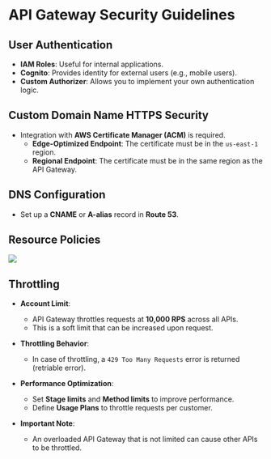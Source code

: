 # API Gateway Security Guidelines

## User Authentication

- **IAM Roles**: Useful for internal applications.
- **Cognito**: Provides identity for external users (e.g., mobile users).
- **Custom Authorizer**: Allows you to implement your own authentication logic.

## Custom Domain Name HTTPS Security

- Integration with **AWS Certificate Manager (ACM)** is required.
  - **Edge-Optimized Endpoint**: The certificate must be in the `us-east-1` region.
  - **Regional Endpoint**: The certificate must be in the same region as the API Gateway.

## DNS Configuration

- Set up a **CNAME** or **A-alias** record in **Route 53**.

## Resource Policies

![](/home/lewis/LinuxWorkspaces/Personal/collect-knowledge/assets/2025-04-15-22-23-47.png)

## Throttling

- **Account Limit**:

  - API Gateway throttles requests at **10,000 RPS** across all APIs.
  - This is a soft limit that can be increased upon request.

- **Throttling Behavior**:

  - In case of throttling, a `429 Too Many Requests` error is returned (retriable error).

- **Performance Optimization**:

  - Set **Stage limits** and **Method limits** to improve performance.
  - Define **Usage Plans** to throttle requests per customer.

- **Important Note**:
  - An overloaded API Gateway that is not limited can cause other APIs to be throttled.
